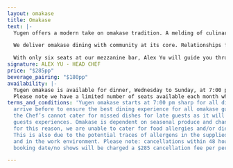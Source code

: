 ```yaml
---
layout: omakase
title: Omakase
text: |-
  Yugen offers a modern take on omakase tradition. A melding of culinary techniques born in Japan, refined in Australia.

  We deliver omakase dining with community at its core. Relationships formed with guests, and producers, create a memorable, intimate experience. A showcase of the finest produce from Australia and Japan, sourced without compromise, and tailored specifically for you.

  With only six seats at our mezzanine bar, Alex Yu will guide you through a dedicated, evolving showcase. Memorable dishes made using the highest quality produce turn first time guests into family. A mutual experience of trust and discovery, to satisfy your senses in new and profound ways.
signature: ALEX YU - HEAD CHEF
price: "$285pp"
beverage_pairing: "$180pp"
availability: |-
  Yugen omakase is available for dinner, Wednesday to Sunday, at 7:00 pm.
  Please note we have a limited number of seats available each month which are released on the 1st Wednesday of the month.
terms_and_conditions: 'Yugen omakase starts at 7:00 pm sharp for all diners; please
  arrive before to ensure the best dining experience for all omakase guests. Unfortunately
  the Chef’s cannot cater for missed dishes for late guests as it will affect other
  guests experiences. Omakase is dependent on seasonal produce and changes daily,
  for this reason, we are unable to cater for food allergies and/or dietary restrictions.
  This is also due to the potential traces of allergens in the supplied ingredients
  and in the work environment. Please note: cancellations within 48 hours of your
  booking date/no shows will be charged a $285 cancellation fee per person.'

---
```

